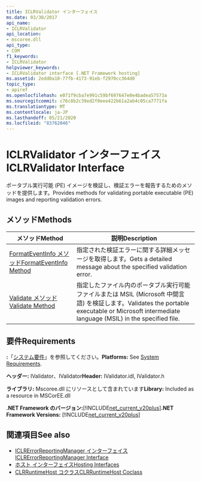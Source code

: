```yaml
---
title: ICLRValidator インターフェイス
ms.date: 03/30/2017
api_name:
- ICLRValidator
api_location:
- mscoree.dll
api_type:
- COM
f1_keywords:
- ICLRValidator
helpviewer_keywords:
- ICLRValidator interface [.NET Framework hosting]
ms.assetid: 2edd0a10-77fb-4173-91eb-f2970cc364d0
topic_type:
- apiref
ms.openlocfilehash: e071f9cba7e991c59bf697647e0e4badea57573a
ms.sourcegitcommit: c76c8b2c39ed2f0eee422b61a2ab4c05ca7771fa
ms.translationtype: MT
ms.contentlocale: ja-JP
ms.lasthandoff: 05/21/2020
ms.locfileid: "83762046"
---
```

# <a name="iclrvalidator-interface"></a><span data-ttu-id="9566c-102">ICLRValidator インターフェイス</span><span class="sxs-lookup"><span data-stu-id="9566c-102">ICLRValidator Interface</span></span>
<span data-ttu-id="9566c-103">ポータブル実行可能 (PE) イメージを検証し、検証エラーを報告するためのメソッドを提供します。</span><span class="sxs-lookup"><span data-stu-id="9566c-103">Provides methods for validating portable executable (PE) images and reporting validation errors.</span></span>  
  
## <a name="methods"></a><span data-ttu-id="9566c-104">メソッド</span><span class="sxs-lookup"><span data-stu-id="9566c-104">Methods</span></span>  
  
|<span data-ttu-id="9566c-105">メソッド</span><span class="sxs-lookup"><span data-stu-id="9566c-105">Method</span></span>|<span data-ttu-id="9566c-106">説明</span><span class="sxs-lookup"><span data-stu-id="9566c-106">Description</span></span>|  
|------------|-----------------|  
|[<span data-ttu-id="9566c-107">FormatEventInfo メソッド</span><span class="sxs-lookup"><span data-stu-id="9566c-107">FormatEventInfo Method</span></span>](iclrvalidator-formateventinfo-method.md)|<span data-ttu-id="9566c-108">指定された検証エラーに関する詳細メッセージを取得します。</span><span class="sxs-lookup"><span data-stu-id="9566c-108">Gets a detailed message about the specified validation error.</span></span>|  
|[<span data-ttu-id="9566c-109">Validate メソッド</span><span class="sxs-lookup"><span data-stu-id="9566c-109">Validate Method</span></span>](iclrvalidator-validate-method.md)|<span data-ttu-id="9566c-110">指定したファイル内のポータブル実行可能ファイルまたは MSIL (Microsoft 中間言語) を検証します。</span><span class="sxs-lookup"><span data-stu-id="9566c-110">Validates the portable executable or Microsoft intermediate language (MSIL) in the specified file.</span></span>|  
  
## <a name="requirements"></a><span data-ttu-id="9566c-111">要件</span><span class="sxs-lookup"><span data-stu-id="9566c-111">Requirements</span></span>  
 <span data-ttu-id="9566c-112">**:**「[システム要件](../../get-started/system-requirements.md)」を参照してください。</span><span class="sxs-lookup"><span data-stu-id="9566c-112">**Platforms:** See [System Requirements](../../get-started/system-requirements.md).</span></span>  
  
 <span data-ttu-id="9566c-113">**ヘッダー:** IValidator、IValidator</span><span class="sxs-lookup"><span data-stu-id="9566c-113">**Header:** IValidator.idl, IValidator.h</span></span>  
  
 <span data-ttu-id="9566c-114">**ライブラリ:** Mscoree.dll にリソースとして含まれています</span><span class="sxs-lookup"><span data-stu-id="9566c-114">**Library:** Included as a resource in MSCorEE.dll</span></span>  
  
 <span data-ttu-id="9566c-115">**.NET Framework のバージョン:**[!INCLUDE[net_current_v20plus](../../../../includes/net-current-v20plus-md.md)]</span><span class="sxs-lookup"><span data-stu-id="9566c-115">**.NET Framework Versions:** [!INCLUDE[net_current_v20plus](../../../../includes/net-current-v20plus-md.md)]</span></span>  
  
## <a name="see-also"></a><span data-ttu-id="9566c-116">関連項目</span><span class="sxs-lookup"><span data-stu-id="9566c-116">See also</span></span>

- [<span data-ttu-id="9566c-117">ICLRErrorReportingManager インターフェイス</span><span class="sxs-lookup"><span data-stu-id="9566c-117">ICLRErrorReportingManager Interface</span></span>](iclrerrorreportingmanager-interface.md)
- [<span data-ttu-id="9566c-118">ホスト インターフェイス</span><span class="sxs-lookup"><span data-stu-id="9566c-118">Hosting Interfaces</span></span>](hosting-interfaces.md)
- [<span data-ttu-id="9566c-119">CLRRuntimeHost コクラス</span><span class="sxs-lookup"><span data-stu-id="9566c-119">CLRRuntimeHost Coclass</span></span>](clrruntimehost-coclass.md)
